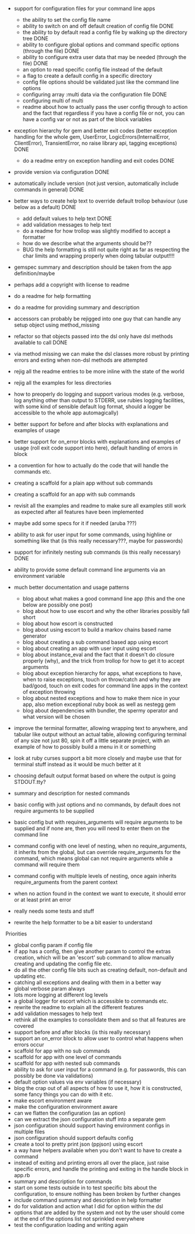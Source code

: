 - support for configuration files for your command line apps
  - the ability to set the config file name
  - ability to switch on and off default creation of config file DONE
  - the ability to by default read a config file by walking up the directory tree DONE
  - ability to configure global options and command specific options (through the file) DONE
  - ability to configure extra user data that may be needed (through the file) DONE
  - an option to read specific config file instead of the default
  - a flag to create a default config in a specific directory
  - config file options should be validated just like the command line options
  - configuring array :multi data via the configuration file DONE
  - configuring multi of multi
  - readme about how to actually pass the user config through to action and the fact that regardless if you have a config file or not, you can have a config var or not as part of the block variables
- exception hierarchy for gem and better exit codes (better exception handling for the whole gem, UserError, LogicErrors(InternalError, ClientError), TransientError, no raise library api, tagging exceptions) DONE
  - do a readme entry on exception handling and exit codes DONE
- provide version via configuration DONE
- automatically include version (not just version, automatically include commands in general) DONE
- better ways to create help text to override default trollop behaviour (use below as a default) DONE
  - add default values to help text DONE
  - add validation messages to help text
  - do a readme for how trollop was slightly modified to accept a formatter
  - how do we describe what the arguments should be??
  - BUG the help formatting is still not quite right as far as respecting the char limits and wrapping properly when doing tabular output!!!!
- gemspec summary and description should be taken from the app definition/maybe
- perhaps add a copyright with license to readme
- do a readme for help formatting
- do a readme for providing summary and description
- accessors can probably be rejigged into one guy that can handle any setup object using method_missing
- refactor so that objects passed into the dsl only have dsl methods available to call DONE
- via method missing we can make the dsl classes more robust by printing errors and exting when non-dsl methods are attempted
- rejig all the readme entries to be more inline with the state of the world
- rejig all the examples for less directories
- how to preoperly do logging and support various modes (e.g. verbose, log anything other than output to STDERR, use rubies logging facilities, with some kind of sensible default log format, should a logger be accessible to the whole app automagically)
- better support for before and after blocks with explanations and examples of usage
- better support for on_error blocks with explanations and examples of usage (roll exit code support into here), default handling of errors in block
- a convention for how to actually do the code that will handle the commands etc.
- creating a scaffold for a plain app without sub commands
- creating a scaffold for an app with sub commands
- revisit all the examples and readme to make sure all examples still work as expected after all features have been implemented
- maybe add some specs for it if needed (aruba ???)
- ability to ask for user input for some commands, using highline or something like that (is this really necessary???, maybe for passwords)
- support for infinitely nesting sub commands (is this really necessary) DONE
- ability to provide some default command line arguments via an environment variable
- much better documentation and usage patterns
  - blog about what makes a good command line app (this and the one below are possibly one post)
  - blog about how to use escort and why the other libraries possibly fall short
  - blog about how escort is constructed
  - blog about using escort to build a markov chains based name generator
  - blog about creating a sub command based app using escort
  - blog about creating an app with user input using escort
  - blog about instance_eval and the fact that it doesn't do closure properly (why), and the trick from trollop for how to get it to accept arguments
  - blog about exception hierarchy for apps, what exceptions to have, when to raise exceptions, touch on throw/catch and why they are bad/good, touch on exit codes for command line apps in the context of exception throwing
  - blog about nested exceptions and how to make them nice in your app, also metion exceptional ruby book as well as nestegg gem
  - blog about dependencies with bundler, the spermy operator and what version will be chosen
- improve the terminal formatter, allowing wrapping text to anywhere, and tabular like output without an actual table, allowing configuring terminal of any size not just 80, spin it off a little separate project, with an example of how to possibly build a menu in it or something
- look at ruby curses support a bit more closely and maybe use that for terminal stuff instead as it would be much better at it

- choosing default output format based on where the output is going STDOUT.tty?

- summary and description for nested commands



- basic config with just options and no commands, by default does not require arguments to be supplied
- basic config but with requires_arguments will require arguments to be supplied and if none are, then you will need to enter them on the command line
- command config with one level of nesting, when no require_arguments, it inherits from the global, but can override require_arguments for the command, which means global can not require arguments while a command will require them
- command config with multiple levels of nesting, once again inherits require_arguments from the parent context
- when no action found in the context we want to execute, it should error or at least print an error

- really needs some tests and stuff
- rewrite the help formatter to be a bit easier to understand

Priorities
- global config param if config file
- if app has a config, then give another param to control the extras creation, which will be an 'escort' sub command to allow manually creating and updating the config file etc.
- do all the other config file bits such as creating default, non-default and updating etc.
- catching all exceptions and dealing with them in a better way
- global verbose param always
- lots more logging at different log levels
- a global logger for escort which is accessible to commands etc.
- rewrite the readme to explain all the different features
- add validation messages to help text
- rethink all the examples to consolidate them and so that all features are covered
- support before and after blocks (is this really necessary)
- support an on_error block to allow user to control what happens when errors occur
- scaffold for app with no sub commands
- scaffold for app with one level of commands
- scaffold for app with nested sub commands
- ability to ask for user input for a command (e.g. for passwords, this can possibly be done via validations)
- default option values via env variables (if necessary)
- blog the crap out of all aspects of how to use it, how it is constructed, some fancy things you can do with it etc.
- make escort environment aware
- make the configuration environment aware
- can we flatten the configuration (as an option)
- can we extract the json configuration stuff into a separate gem
- json configuration should support having environment configs in multiple files
- json configuration should support defaults config
- create a tool to pretty print json (ppjson) using escort
- a way have helpers available when you don't want to have to create a command
- instead of exiting and printing errors all over the place, just raise specific errors, and handle the printing and exiting in the handle block in app.rb
- summary and description for commands
- start on some tests outside in to test specific bits about the configuration, to ensure nothing has been broken by further changes
- include command summary and description in help formatter
- do for validation and action what I did for option within the dsl
- options that are added by the system and not by the user should come at the end of the options list not sprinkled everywhere
- test the configuration loading and writing again
